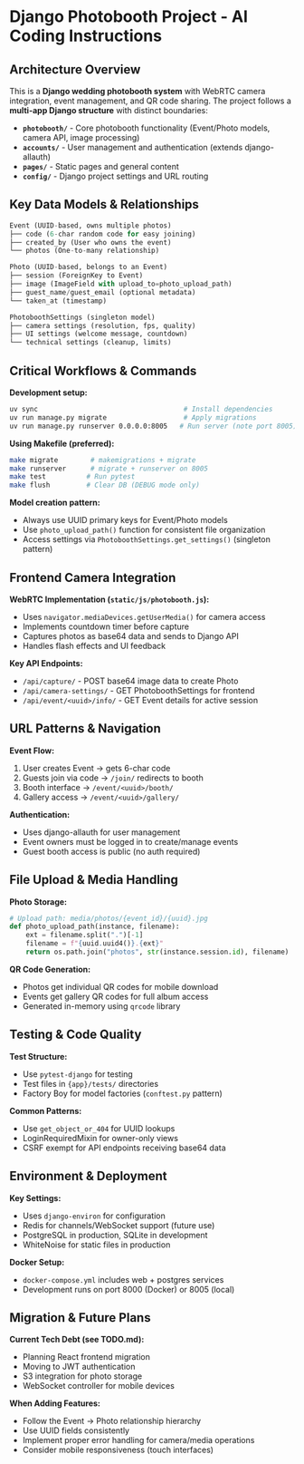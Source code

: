 # Django Photobooth Project - AI Coding Instructions

## Architecture Overview

This is a **Django wedding photobooth system** with WebRTC camera integration, event management, and QR code sharing. The project follows a **multi-app Django structure** with distinct boundaries:

- **`photobooth/`** - Core photobooth functionality (Event/Photo models, camera API, image processing)
- **`accounts/`** - User management and authentication (extends django-allauth)
- **`pages/`** - Static pages and general content
- **`config/`** - Django project settings and URL routing

## Key Data Models & Relationships

```python
Event (UUID-based, owns multiple photos)
├── code (6-char random code for easy joining)  
├── created_by (User who owns the event)
└── photos (One-to-many relationship)

Photo (UUID-based, belongs to an Event)
├── session (ForeignKey to Event)
├── image (ImageField with upload_to=photo_upload_path)
├── guest_name/guest_email (optional metadata)
└── taken_at (timestamp)

PhotoboothSettings (singleton model)
├── camera settings (resolution, fps, quality)
├── UI settings (welcome message, countdown)  
└── technical settings (cleanup, limits)
```

## Critical Workflows & Commands

**Development setup:**
```bash
uv sync                                    # Install dependencies
uv run manage.py migrate                   # Apply migrations  
uv run manage.py runserver 0.0.0.0:8005   # Run server (note port 8005)
```

**Using Makefile (preferred):**
```bash
make migrate        # makemigrations + migrate
make runserver      # migrate + runserver on 8005
make test          # Run pytest
make flush         # Clear DB (DEBUG mode only)
```

**Model creation pattern:**
- Always use UUID primary keys for Event/Photo models
- Use `photo_upload_path()` function for consistent file organization
- Access settings via `PhotoboothSettings.get_settings()` (singleton pattern)

## Frontend Camera Integration

**WebRTC Implementation (`static/js/photobooth.js`):**
- Uses `navigator.mediaDevices.getUserMedia()` for camera access
- Implements countdown timer before capture
- Captures photos as base64 data and sends to Django API
- Handles flash effects and UI feedback

**Key API Endpoints:**
- `/api/capture/` - POST base64 image data to create Photo
- `/api/camera-settings/` - GET PhotoboothSettings for frontend
- `/api/event/<uuid>/info/` - GET Event details for active session

## URL Patterns & Navigation

**Event Flow:**
1. User creates Event → gets 6-char code
2. Guests join via code → `/join/` redirects to booth
3. Booth interface → `/event/<uuid>/booth/`
4. Gallery access → `/event/<uuid>/gallery/`

**Authentication:**
- Uses django-allauth for user management
- Event owners must be logged in to create/manage events
- Guest booth access is public (no auth required)

## File Upload & Media Handling

**Photo Storage:**
```python
# Upload path: media/photos/{event_id}/{uuid}.jpg
def photo_upload_path(instance, filename):
    ext = filename.split(".")[-1]
    filename = f"{uuid.uuid4()}.{ext}"
    return os.path.join("photos", str(instance.session.id), filename)
```

**QR Code Generation:**
- Photos get individual QR codes for mobile download
- Events get gallery QR codes for full album access
- Generated in-memory using `qrcode` library

## Testing & Code Quality

**Test Structure:**
- Use `pytest-django` for testing
- Test files in `{app}/tests/` directories
- Factory Boy for model factories (`conftest.py` pattern)

**Common Patterns:**
- Use `get_object_or_404` for UUID lookups
- LoginRequiredMixin for owner-only views
- CSRF exempt for API endpoints receiving base64 data

## Environment & Deployment

**Key Settings:**
- Uses `django-environ` for configuration
- Redis for channels/WebSocket support (future use)
- PostgreSQL in production, SQLite in development
- WhiteNoise for static files in production

**Docker Setup:**
- `docker-compose.yml` includes web + postgres services  
- Development runs on port 8000 (Docker) or 8005 (local)

## Migration & Future Plans

**Current Tech Debt (see TODO.md):**
- Planning React frontend migration
- Moving to JWT authentication  
- S3 integration for photo storage
- WebSocket controller for mobile devices

**When Adding Features:**
- Follow the Event → Photo relationship hierarchy
- Use UUID fields consistently
- Implement proper error handling for camera/media operations
- Consider mobile responsiveness (touch interfaces)
